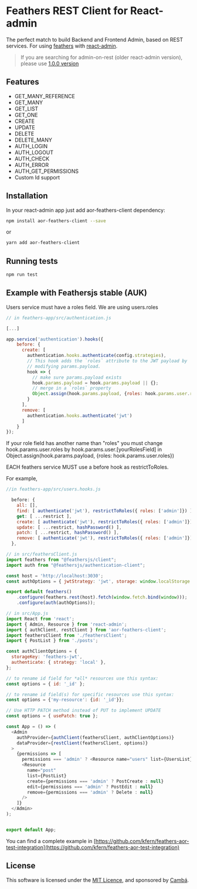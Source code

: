 # Feathers REST Client for React-admin

The perfect match to build Backend and Frontend Admin, based on REST services.
For using [feathers](https://www.feathersjs.com) with [react-admin](https://github.com/marmelab/react-admin).

> If you are searching for admin-on-rest (older react-admin version), please use [1.0.0 version](https://github.com/josx/aor-feathers-client/releases/tag/v1.0.0)

## Features
* GET_MANY_REFERENCE
* GET_MANY
* GET_LIST
* GET_ONE
* CREATE
* UPDATE
* DELETE
* DELETE_MANY
* AUTH_LOGIN
* AUTH_LOGOUT
* AUTH_CHECK
* AUTH_ERROR
* AUTH_GET_PERMISSIONS
* Custom Id support

## Installation

In your react-admin app just add aor-feathers-client dependency:

```sh
npm install aor-feathers-client --save
```

or

```sh
yarn add aor-feathers-client
```

## Running tests

```sh
npm run test

```

## Example with Feathersjs stable (AUK)

Users service must have a roles field. We are using users.roles

```js
// in feathers-app/src/authentication.js

[...]

app.service('authentication').hooks({
    before: {
      create: [
        authentication.hooks.authenticate(config.strategies),
        // This hook adds the `roles` attribute to the JWT payload by
        // modifying params.payload.
        hook => {
          // make sure params.payload exists
          hook.params.payload = hook.params.payload || {};
          // merge in a `roles` property
          Object.assign(hook.params.payload, {roles: hook.params.user.roles});
        }
      ],
      remove: [
        authentication.hooks.authenticate('jwt')
      ]
    }
});

```

If your role field has another name than "roles" you must change hook.params.user.roles by hook.params.user.[yourRolesField] in Object.assign(hook.params.payload, {roles: hook.params.user.roles})

EACH feathers service MUST use a before hook as restrictToRoles.

For example,

```js
//in feathers-app/src/users.hooks.js

  before: {
    all: [],
    find: [ authenticate('jwt'), restrictToRoles({ roles: ['admin']}) ],
    get: [ ...restrict ],
    create: [ authenticate('jwt'), restrictToRoles({ roles: ['admin']}), hashPassword() ],
    update: [ ...restrict, hashPassword() ],
    patch: [ ...restrict, hashPassword() ],
    remove: [ authenticate('jwt'), restrictToRoles({ roles: ['admin']}) ]
  },

```


```js
// in src/feathersClient.js
import feathers from "@feathersjs/client";
import auth from "@feathersjs/authentication-client";

const host = 'http://localhost:3030';
const authOptions = { jwtStrategy: 'jwt', storage: window.localStorage };

export default feathers()
    .configure(feathers.rest(host).fetch(window.fetch.bind(window)));
    .configure(auth(authOptions));
```

```js
// in src/App.js
import React from 'react';
import { Admin, Resource } from 'react-admin';
import { authClient, restClient } from 'aor-feathers-client';
import feathersClient from './feathersClient';
import { PostList } from './posts';

const authClientOptions = {
  storageKey: 'feathers-jwt',
  authenticate: { strategy: 'local' },
};

// to rename id field for *all* resources use this syntax:
const options = { id: '_id' };

// to rename id field(s) for specific resources use this syntax:
const options = {'my-resource': {id: '_id'}};

// Use HTTP PATCH method instead of PUT to implement UPDATE
const options = { usePatch: true };

const App = () => (
  <Admin
    authProvider={authClient(feathersClient, authClientOptions)}
    dataProvider={restClient(feathersClient, options)}
  >
    {permissions => [
      permissions === 'admin' ? <Resource name="users" list={UsersList} /> : null,
      <Resource
        name="post"
        list={PostList}
        create={permissions === 'admin' ? PostCreate : null}
        edit={permissions === 'admin' ? PostEdit : null}
        remove={permissions === 'admin' ? Delete : null}
      />
    ]}
  </Admin>
);


export default App;
```

You can find a complete example in [https://github.com/kfern/feathers-aor-test-integration](https://github.com/kfern/feathers-aor-test-integration)

## License

This software is licensed under the [MIT Licence](LICENSE), and sponsored by [Cambá](https://www.camba.coop).
